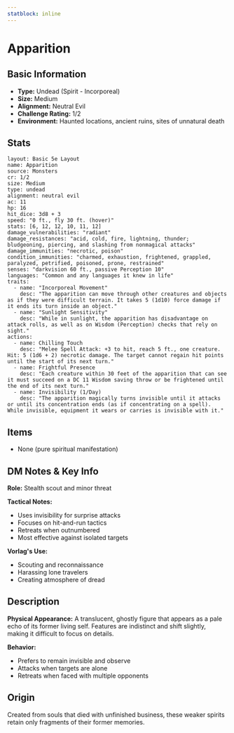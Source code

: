 ```yaml
---
statblock: inline
---
```


# Apparition

## Basic Information
- **Type:** Undead (Spirit - Incorporeal)
- **Size:** Medium
- **Alignment:** Neutral Evil
- **Challenge Rating:** 1/2
- **Environment:** Haunted locations, ancient ruins, sites of unnatural death

## Stats
```statblock
layout: Basic 5e Layout
name: Apparition
source: Monsters
cr: 1/2
size: Medium
type: undead
alignment: neutral evil
ac: 11
hp: 16
hit_dice: 3d8 + 3
speed: "0 ft., fly 30 ft. (hover)"
stats: [6, 12, 12, 10, 11, 12]
damage_vulnerabilities: "radiant"
damage_resistances: "acid, cold, fire, lightning, thunder; bludgeoning, piercing, and slashing from nonmagical attacks"
damage_immunities: "necrotic, poison"
condition_immunities: "charmed, exhaustion, frightened, grappled, paralyzed, petrified, poisoned, prone, restrained"
senses: "darkvision 60 ft., passive Perception 10"
languages: "Common and any languages it knew in life"
traits:
  - name: "Incorporeal Movement"
    desc: "The apparition can move through other creatures and objects as if they were difficult terrain. It takes 5 (1d10) force damage if it ends its turn inside an object."
  - name: "Sunlight Sensitivity"
    desc: "While in sunlight, the apparition has disadvantage on attack rolls, as well as on Wisdom (Perception) checks that rely on sight."
actions:
  - name: Chilling Touch
    desc: "Melee Spell Attack: +3 to hit, reach 5 ft., one creature. Hit: 5 (1d6 + 2) necrotic damage. The target cannot regain hit points until the start of its next turn."
  - name: Frightful Presence
    desc: "Each creature within 30 feet of the apparition that can see it must succeed on a DC 11 Wisdom saving throw or be frightened until the end of its next turn."
  - name: Invisibility (1/Day)
    desc: "The apparition magically turns invisible until it attacks or until its concentration ends (as if concentrating on a spell). While invisible, equipment it wears or carries is invisible with it."
```

## Items
- None (pure spiritual manifestation)

## DM Notes & Key Info
**Role:** Stealth scout and minor threat

**Tactical Notes:**
- Uses invisibility for surprise attacks
- Focuses on hit-and-run tactics
- Retreats when outnumbered
- Most effective against isolated targets

**Vorlag's Use:**
- Scouting and reconnaissance
- Harassing lone travelers
- Creating atmosphere of dread

## Description
**Physical Appearance:**
A translucent, ghostly figure that appears as a pale echo of its former living self. Features are indistinct and shift slightly, making it difficult to focus on details.

**Behavior:**
- Prefers to remain invisible and observe
- Attacks when targets are alone
- Retreats when faced with multiple opponents

## Origin
Created from souls that died with unfinished business, these weaker spirits retain only fragments of their former memories.
